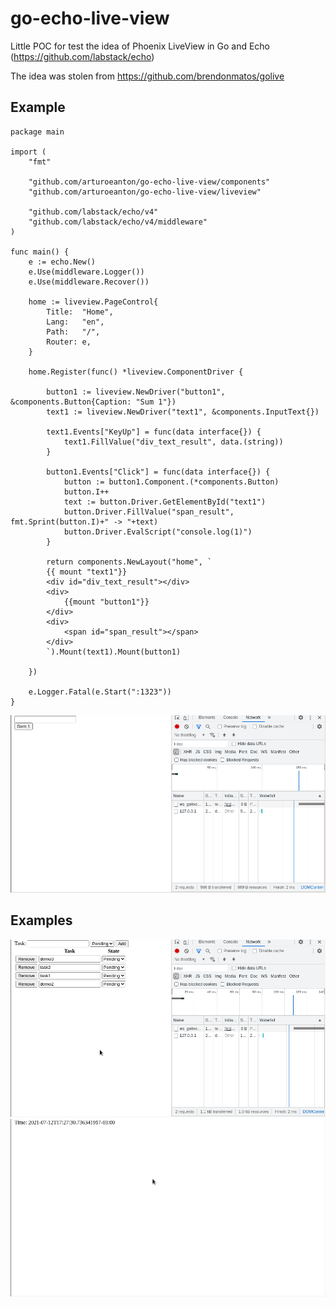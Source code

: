 # go-echo-live-view
Little POC for test the idea  of Phoenix LiveView in Go and Echo (https://github.com/labstack/echo) 


The idea was stolen from  https://github.com/brendonmatos/golive 


## Example 

```golang
package main

import (
	"fmt"

	"github.com/arturoeanton/go-echo-live-view/components"
	"github.com/arturoeanton/go-echo-live-view/liveview"

	"github.com/labstack/echo/v4"
	"github.com/labstack/echo/v4/middleware"
)

func main() {
	e := echo.New()
	e.Use(middleware.Logger())
	e.Use(middleware.Recover())

	home := liveview.PageControl{
		Title:  "Home",
		Lang:   "en",
		Path:   "/",
		Router: e,
	}

	home.Register(func() *liveview.ComponentDriver {

		button1 := liveview.NewDriver("button1", &components.Button{Caption: "Sum 1"})
		text1 := liveview.NewDriver("text1", &components.InputText{})

		text1.Events["KeyUp"] = func(data interface{}) {
			text1.FillValue("div_text_result", data.(string))
		}

		button1.Events["Click"] = func(data interface{}) {
			button := button1.Component.(*components.Button)
			button.I++
			text := button.Driver.GetElementById("text1")
			button.Driver.FillValue("span_result", fmt.Sprint(button.I)+" -> "+text)
			button.Driver.EvalScript("console.log(1)")
		}

		return components.NewLayout("home", `
		{{ mount "text1"}}
		<div id="div_text_result"></div>
		<div>
			{{mount "button1"}}
		</div>
		<div>
			<span id="span_result"></span>
		</div>
		`).Mount(text1).Mount(button1)

	})

	e.Logger.Fatal(e.Start(":1323"))
}
```

![alt text](https://raw.githubusercontent.com/arturoeanton/go-echo-live-view/main/example/example2/example2.gif)



## Examples 

![alt text](https://raw.githubusercontent.com/arturoeanton/go-echo-live-view/main/example/example_todo/example_todo.gif)
![alt text](https://raw.githubusercontent.com/arturoeanton/go-echo-live-view/main/example/example1/example1.gif)








